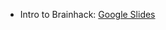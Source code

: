 - Intro to Brainhack:
  [Google Slides](https://docs.google.com/presentation/d/1hLKPP-Qr_XgUx-dGVhsorDyQPnEdTIZhfKIFfsJgtAY)
